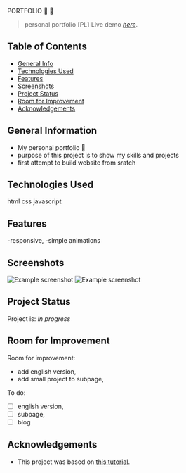 PORTFOLIO :horse: :chicken:

> personal portfolio [PL]
> Live demo [_here_](https://agnieszkakonkogut.netlify.app/).

## Table of Contents

- [General Info](#general-information)
- [Technologies Used](#technologies-used)
- [Features](#features)
- [Screenshots](#screenshots)
- [Project Status](#project-status)
- [Room for Improvement](#room-for-improvement)
- [Acknowledgements](#acknowledgements)

## General Information

- My personal portfolio :woman:
- purpose of this project is to show my skills and projects
- first attempt to build website from sratch 

## Technologies Used

html css javascript

## Features

-responsive,
-simple animations

## Screenshots

![Example screenshot](https://user-images.githubusercontent.com/73693874/190712310-57f31cd1-5db6-441a-8f86-36a98ce5dde7.jpg)
![Example screenshot](https://user-images.githubusercontent.com/73693874/190713682-09257a79-062d-485a-83b4-06da8de64a59.jpg)

## Project Status

Project is: _in progress_

## Room for Improvement

Room for improvement:

- add english version,
- add small project to subpage,

To do:

- [ ] english version, 
- [ ] subpage,
- [ ] blog

## Acknowledgements

- This project was based on [this tutorial](https://scrimba.com/learn/portfolio).


